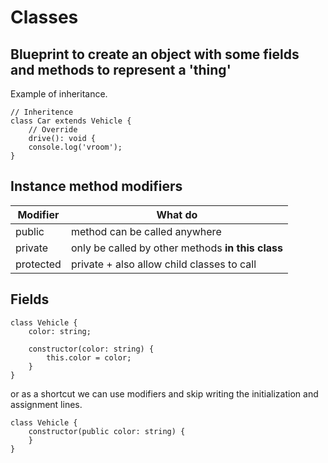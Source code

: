 # Classes
## Blueprint to create an object with some fields and methods to represent a 'thing'
Example of inheritance.

```
// Inheritence
class Car extends Vehicle {
	// Override
	drive(): void {
	console.log('vroom');
}
```

## Instance method modifiers
| Modifier | What do |
| -------- | ------- |
| public   | method can be called anywhere |
| private  | only be called by other methods **in this class** |
| protected | private + also allow child classes to call |

## Fields
```
class Vehicle {
    color: string;
	
	constructor(color: string) {
		this.color = color;
    }
}
```
or as a shortcut we can use modifiers and skip writing the initialization and assignment lines.
```
class Vehicle {
	constructor(public color: string) {
    }
}
```